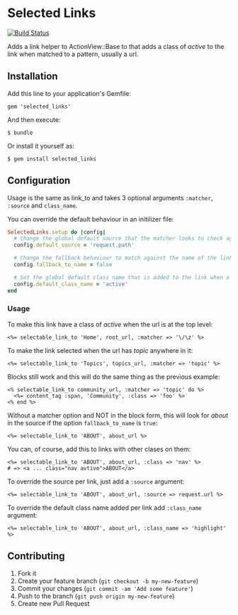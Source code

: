 # Selected Links

[![Build Status](https://travis-ci.org/kainage/selected_links.png)](https://travis-ci.org/kainage/selected_links)

Adds a link helper to ActionView::Base to that adds a class of _active_
to the link when matched to a pattern, usually a url.

## Installation

Add this line to your application's Gemfile:

    gem 'selected_links'

And then execute:

    $ bundle

Or install it yourself as:

    $ gem install selected_links

## Configuration

Usage is the same as link_to and takes 3 optional arguments ```:matcher```, ```:source``` and ```class_name```.

You can override the default behaviour in an initilizer file:

```ruby
SelectedLinks.setup do |config|
  # Change the global default source that the matcher looks to check against
  config.default_source = 'request.path'

  # Change the fallback behaviour to match against the name of the link if the matcher fails
  config.fallback_to_name = false

  # Set the global default class name that is added to the link when a match is found
  config.default_class_name = 'active'
end
```

### Usage

To make this link have a class of _active_ when the url is at the top level:

```
<%= selectable_link_to 'Home', root_url, :matcher => '\/\z' %>
```

To make the link selected when the url has _topic_ anywhere in it:

```
<%= selectable_link_to 'Topics', topics_url, :matcher => 'topic' %>
```

Blocks still work and this will do the same thing as the previous example:

```
<% selectable_link_to community_url, :matcher => 'topic' do %>
  <%= content_tag :span, 'Community', :class => 'foo' %>
<% end %>
```

Without a matcher option and NOT in the block form, this will look for _about_
in the source if the option ```fallback_to_name``` is ```true```:

```
<%= selectable_link_to 'ABOUT', about_url %>
```

You can, of course, add this to links with other clases on them:

```
<%= selectable_link_to 'ABOUT', about_url, :class => 'nav' %>
# => <a ... class="nav avtive">ABOUT</a>
```

To override the source per link, just add a ```:source``` argument:

```
<%= selectable_link_to 'ABOUT', about_url, :source => request.url %>
```

To override the default class name added per link add ```:class_name``` argument:

```
<%= selectable_link_to 'ABOUT', about_url, :class_name => 'highlight' %>
```

## Contributing

1. Fork it
2. Create your feature branch (`git checkout -b my-new-feature`)
3. Commit your changes (`git commit -am 'Add some feature'`)
4. Push to the branch (`git push origin my-new-feature`)
5. Create new Pull Request
